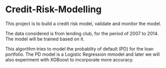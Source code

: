 # Credit-Risk-Modelling

This project is to build a credit risk model, validate and monitor the model. 

The data considered is from lending club, for the period of 2007 to 2014. The model will be trained based on it.

This algorithm tries to model the probablity of default (PD) for the loan portfolio. The PD model is a Logistic Regression mmodel and later we will also experiment with XGBoost to incorporate more accuracy.  
